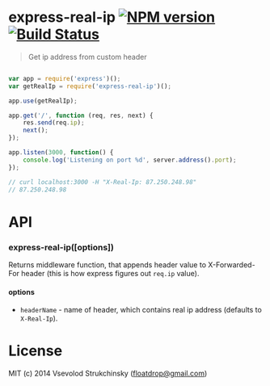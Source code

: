 # express-real-ip [![NPM version][npm-image]][npm-url] [![Build Status][travis-image]][travis-url]
> Get ip address from custom header

```js

var app = require('express')();
var getRealIp = require('express-real-ip')();

app.use(getRealIp);

app.get('/', function (req, res, next) {
    res.send(req.ip);
    next();
});

app.listen(3000, function() {
    console.log('Listening on port %d', server.address().port);
});

// curl localhost:3000 -H "X-Real-Ip: 87.250.248.98"
// 87.250.248.98
```

# API

### express-real-ip([options])

Returns middleware function, that appends header value to X-Forwarded-For header (this is how express figures out `req.ip` value).

#### options

 * `headerName` - name of header, which contains real ip address (defaults to `X-Real-Ip`).

# License

MIT (c) 2014 Vsevolod Strukchinsky (floatdrop@gmail.com)

[npm-url]: https://npmjs.org/package/express-real-ip
[npm-image]: http://img.shields.io/npm/v/express-real-ip.svg

[travis-url]: https://travis-ci.org/floatdrop/express-real-ip
[travis-image]: http://img.shields.io/travis/floatdrop/express-real-ip.svg
